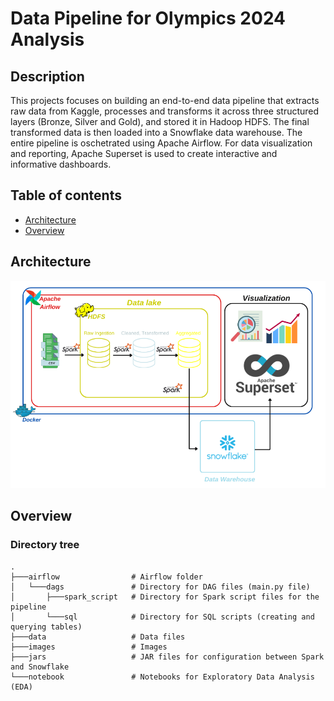 # Data Pipeline for Olympics 2024 Analysis
## Description
This projects focuses on building an end-to-end data pipeline that extracts raw data from Kaggle, processes and transforms it across three structured layers (Bronze, Silver and Gold), and stored it in Hadoop HDFS. The final transformed data is then loaded into a Snowflake data warehouse. The entire pipeline is oschetrated using Apache Airflow. For data visualization and reporting, Apache Superset is used to create interactive and informative dashboards.
## Table of contents
- [Architecture](#Architecture)
- [Overview](#Overview)


## Architecture
![Alt text](https://github.com/mjngxwnj/Olympics_data_Project/blob/master/images/Architecture.png)
## Overview
### Directory tree
```
.
├───airflow                # Airflow folder
│   └───dags               # Directory for DAG files (main.py file)
│       ├───spark_script   # Directory for Spark script files for the pipeline
│       └───sql            # Directory for SQL scripts (creating and querying tables)
├───data                   # Data files
├───images                 # Images
├───jars                   # JAR files for configuration between Spark and Snowflake
└───notebook               # Notebooks for Exploratory Data Analysis (EDA)
```
